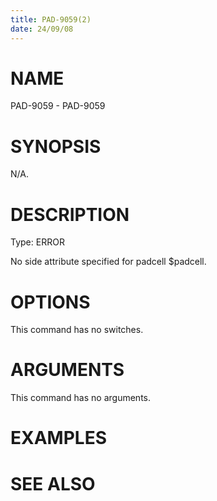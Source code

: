 ```yaml
---
title: PAD-9059(2)
date: 24/09/08
---
```


# NAME

PAD-9059 - PAD-9059

# SYNOPSIS

N/A.

# DESCRIPTION

Type: ERROR

No side attribute specified for padcell $padcell.

# OPTIONS

This command has no switches.

# ARGUMENTS

This command has no arguments.

# EXAMPLES

# SEE ALSO
